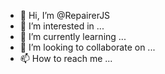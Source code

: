 - 👋 Hi, I’m @RepairerJS
- 👀 I’m interested in ...
- 🌱 I’m currently learning ...
- 💞️ I’m looking to collaborate on ...
- 📫 How to reach me ...

<!---
RepairerJS/RepairerJS is a ✨ special ✨ repository because its `README.md` (this file) appears on your GitHub profile.
You can click the Preview link to take a look at your changes.
--->
